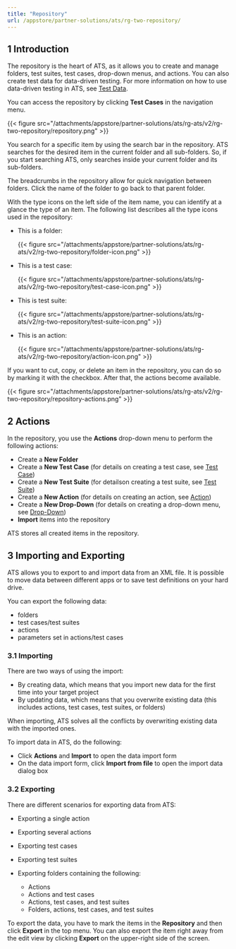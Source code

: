 ```yaml
---
title: "Repository"
url: /appstore/partner-solutions/ats/rg-two-repository/
---
```


## 1 Introduction

The repository is the heart of ATS, as it allows you to create and manage folders, test suites, test cases, drop-down menus, and actions. You can also create test data for data-driven testing. For more information on how to use data-driven testing in ATS, see [Test Data](/appstore/partner-solutions/ats/rg-two-data-driven-testing/).

You can access the repository by clicking **Test Cases** in the navigation menu.

{{< figure src="/attachments/appstore/partner-solutions/ats/rg-ats/v2/rg-two-repository/repository.png" >}}

You search for a specific item by using the search bar in the repository. ATS searches for the desired item in the current folder and all sub-folders. So, if you start searching ATS, only searches inside your current folder and its sub-folders.

The breadcrumbs in the repository allow for quick navigation between folders. Click the name of the folder to go back to that parent folder.

With the type icons on the left side of the item name, you can identify at a glance the type of an item. The following list describes all the type icons used in the repository:

* This is a folder:

    {{< figure src="/attachments/appstore/partner-solutions/ats/rg-ats/v2/rg-two-repository/folder-icon.png" >}}

* This is a test case:

    {{< figure src="/attachments/appstore/partner-solutions/ats/rg-ats/v2/rg-two-repository/test-case-icon.png" >}}

* This is test suite:

    {{< figure src="/attachments/appstore/partner-solutions/ats/rg-ats/v2/rg-two-repository/test-suite-icon.png" >}}

* This is an action:

    {{< figure src="/attachments/appstore/partner-solutions/ats/rg-ats/v2/rg-two-repository/action-icon.png" >}}

If you want to cut, copy, or delete an item in the repository, you can do so by marking it with the checkbox. After that, the actions become available.

{{< figure src="/attachments/appstore/partner-solutions/ats/rg-ats/v2/rg-two-repository/repository-actions.png" >}}

## 2 Actions

In the repository, you use the **Actions** drop-down menu to perform the following actions:

* Create a **New Folder**
* Create a **New Test Case** (for details on creating a test case, see [Test Case](/appstore/partner-solutions/ats/rg-two-test-case/))
* Create a **New Test Suite** (for detailson creating a test suite, see [Test Suite](/appstore/partner-solutions/ats/rg-two-test-suite/))
* Create a **New Action** (for details on creating an action, see [Action](/appstore/partner-solutions/ats/rg-two-action/))
* Create a **New Drop-Down** (for details on creating a drop-down menu, see [Drop-Down](/appstore/partner-solutions/ats/rg-two-drop-down/))
* **Import** items into the repository

ATS stores all created items in the repository.

## 3 Importing and Exporting

ATS allows you to export to and import data from an XML file. It is possible to move data between different apps or to save test definitions on your hard drive.

You can export the following data:

* folders
* test cases/test suites
* actions
* parameters set in actions/test cases

### 3.1 Importing

There are two ways of using the import:

* By creating data, which means that you import new data for the first time into your target project
* By updating data, which means that you overwrite existing data (this includes actions, test cases, test suites, or folders)

When importing, ATS solves all the conflicts by overwriting existing data with the imported ones.

To import data in ATS, do the following:

* Click **Actions** and **Import**  to open the data import form
* On the data import form, click **Import from file** to open the import data dialog box

### 3.2 Exporting

There are different scenarios for exporting data from ATS:

* Exporting a single action
* Exporting several actions
* Exporting test cases
* Exporting test suites
* Exporting folders containing the following:

    * Actions
    * Actions and test cases
    * Actions, test cases, and test suites
    * Folders, actions, test cases, and test suites

To export the data, you have to mark the items in the **Repository** and then click **Export** in the top menu. You can also export the item right away from the edit view by clicking **Export** on the upper-right side of the screen.
